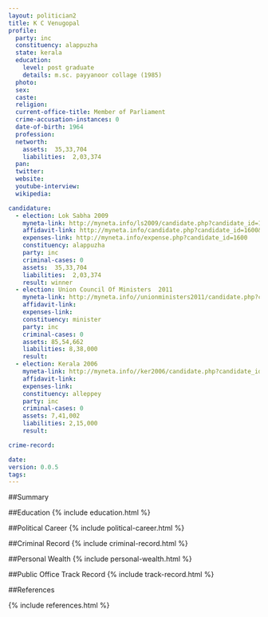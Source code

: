 ```yaml
---
layout: politician2
title: K C Venugopal
profile: 
  party: inc
  constituency: alappuzha
  state: kerala
  education: 
    level: post graduate
    details: m.sc. payyanoor collage (1985)
  photo: 
  sex: 
  caste: 
  religion: 
  current-office-title: Member of Parliament
  crime-accusation-instances: 0
  date-of-birth: 1964
  profession: 
  networth: 
    assets:  35,33,704
    liabilities:  2,03,374
  pan: 
  twitter: 
  website: 
  youtube-interview: 
  wikipedia: 

candidature: 
  - election: Lok Sabha 2009
    myneta-link: http://myneta.info/ls2009/candidate.php?candidate_id=1600
    affidavit-link: http://myneta.info/candidate.php?candidate_id=1600&scan=original
    expenses-link: http://myneta.info/expense.php?candidate_id=1600
    constituency: alappuzha 
    party: inc
    criminal-cases: 0
    assets:  35,33,704
    liabilities:  2,03,374
    result: winner 
  - election: Union Council Of Ministers  2011
    myneta-link: http://myneta.info//unionministers2011/candidate.php?candidate_id=72
    affidavit-link: 
    expenses-link: 
    constituency: minister 
    party: inc
    criminal-cases: 0
    assets: 85,54,662
    liabilities: 8,38,000
    result:  
  - election: Kerala 2006
    myneta-link: http://myneta.info//ker2006/candidate.php?candidate_id=195
    affidavit-link: 
    expenses-link: 
    constituency: alleppey 
    party: inc
    criminal-cases: 0
    assets: 7,41,002
    liabilities: 2,15,000
    result:  

crime-record: 

date: 
version: 0.0.5
tags: 
---
```

##Summary


##Education
{% include education.html %}


##Political Career
{% include political-career.html %}


##Criminal Record
{% include criminal-record.html %}


##Personal Wealth
{% include personal-wealth.html %}


##Public Office Track Record
{% include track-record.html %}


##References


{% include references.html %}